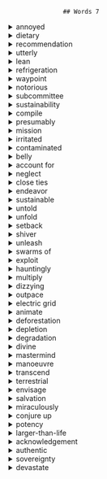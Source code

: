                    ## Words 7

<details>
    <summary>annoyed</summary>
    adj.生气的
</details>

<details>
    <summary>dietary</summary>
    adj.饮食的
</details>

<details>
    <summary>recommendation</summary>
    n.建议
</details>

<details>
    <summary>utterly</summary>
    adv.完全地，彻底地
</details>

<details>
    <summary>lean</summary>
    adj.瘦的，脂肪少的
</details>

<details>
    <summary>refrigeration</summary>
    n.冷冻，冷藏
</details>

<details>
    <summary>waypoint</summary>
    n.路径点
</details>

<details>
    <summary>notorious</summary>
    adj.声名狼藉的，臭名昭著的
</details>

<details>
    <summary>subcommittee</summary>
    n.专门小组
</details>

<details>
    <summary>sustainability</summary>
    n.可持续性
</details>

<details>
    <summary>compile</summary>
    v.编写，编纂
</details>

<details>
    <summary>presumably</summary>
    adv.可能，大概
</details>

<details>
    <summary>mission</summary>
    n.使命，任务
</details>

<details>
    <summary>irritated</summary>
    adj.生气的，恼怒的
</details>

<details>
    <summary>contaminated</summary>
    adj.被污染的
</details>

<details>
    <summary>belly</summary>
    n.肚子
</details>

<details>
    <summary>account for</summary>
    导致，引起
</details>

<details>
    <summary>neglect</summary>
    v.疏忽，忽视
</details>

<details>
    <summary>close ties</summary>
    密切的联系
</details>

<details>
    <summary>endeavor</summary>
    n.努力，尽力
</details>

<details>
    <summary>sustainable</summary>
    adj.可持续的
</details>

<details>
    <summary>untold</summary>
    adj.不可计量的，数量巨大的
</details>

<details>
    <summary>unfold</summary>
    v.展开，呈现
</details>

<details>
    <summary>setback</summary>
    n.挫折，阻碍
</details>

<details>
    <summary>shiver</summary>
    v.颤抖，哆嗦
</details>

<details>
    <summary>unleash</summary>
    v.发泄，释放出
</details>

<details>
    <summary>swarms of</summary>
    成群的
</details>

<details>
    <summary>exploit</summary>
    v.开发
</details>

<details>
    <summary>hauntingly</summary>
    adv.难以忘怀地
</details>

<details>
    <summary>multiply</summary>
    v.成倍增加
</details>

<details>
    <summary>dizzying</summary>
    adj.令人眩晕的
</details>

<details>
    <summary>outpace</summary>
    v.超过，比……快
</details>

<details>
    <summary>electric grid</summary>
    电网
</details>

<details>
    <summary>animate</summary>
    adj.有生命的，活的
</details>

<details>
    <summary>deforestation</summary>
    n.滥伐森林
</details>

<details>
    <summary>depletion</summary>
    n.耗尽，耗减
</details>

<details>
    <summary>degradation</summary>
    n.退化，恶化
</details>

<details>
    <summary>divine</summary>
    adj.天赐的
</details>

<details>
    <summary>mastermind</summary>
    v.策划，组织
</details>

<details>
    <summary>manoeuvre</summary>
    v.策划，诱使
</details>

<details>
    <summary>transcend</summary>
    v.超出，超越
</details>

<details>
    <summary>terrestrial</summary>
    adj.地球的，陆地的
</details>

<details>
    <summary>envisage</summary>
    v.想象，设想
</details>

<details>
    <summary>salvation</summary>
    n.救星
</details>

<details>
    <summary>miraculously</summary>
    adv.奇迹般地
</details>

<details>
    <summary>conjure up</summary>
    变魔术般地创造出
</details>

<details>
    <summary>potency</summary>
    n.力量，威力
</details>

<details>
    <summary>larger-than-life</summary>
    adj.极不平常的，非常引人注目的
</details>

<details>
    <summary>acknowledgement</summary>
    n.承认
</details>

<details>
    <summary>authentic</summary>
    adj.真正的，真实的
</details>

<details>
    <summary>sovereignty</summary>
    n.主权
</details>

<details>
    <summary>devastate</summary>
    v.彻底破坏，摧毁
</details>

